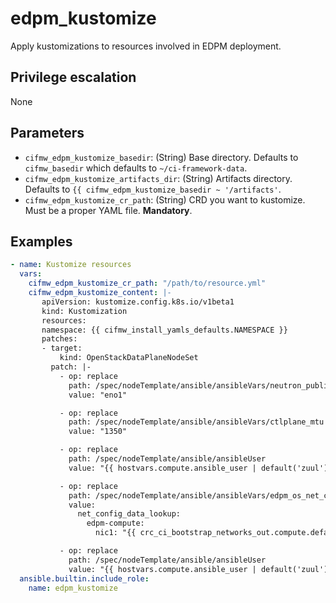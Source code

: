 # edpm_kustomize
Apply kustomizations to resources involved in EDPM deployment.

## Privilege escalation
None

## Parameters
* `cifmw_edpm_kustomize_basedir`: (String) Base directory. Defaults to `cifmw_basedir` which defaults to `~/ci-framework-data`.
* `cifmw_edpm_kustomize_artifacts_dir`: (String) Artifacts directory. Defaults to `{{ cifmw_edpm_kustomize_basedir ~ '/artifacts'`.
* `cifmw_edpm_kustomize_cr_path`: (String) CRD you want to kustomize. Must be a proper YAML file. **Mandatory**.

## Examples
```YAML
- name: Kustomize resources
  vars:
    cifmw_edpm_kustomize_cr_path: "/path/to/resource.yml"
    cifmw_edpm_kustomize_content: |-
       apiVersion: kustomize.config.k8s.io/v1beta1
       kind: Kustomization
       resources:
       namespace: {{ cifmw_install_yamls_defaults.NAMESPACE }}
       patches:
       - target:
           kind: OpenStackDataPlaneNodeSet
         patch: |-
           - op: replace
             path: /spec/nodeTemplate/ansible/ansibleVars/neutron_public_interface_name
             value: "eno1"

           - op: replace
             path: /spec/nodeTemplate/ansible/ansibleVars/ctlplane_mtu
             value: "1350"

           - op: replace
             path: /spec/nodeTemplate/ansible/ansibleUser
             value: "{{ hostvars.compute.ansible_user | default('zuul') }}"

           - op: replace
             path: /spec/nodeTemplate/ansible/ansibleVars/edpm_os_net_config_mappings
             value:
               net_config_data_lookup:
                 edpm-compute:
                   nic1: "{{ crc_ci_bootstrap_networks_out.compute.default.iface }}"

           - op: replace
             path: /spec/nodeTemplate/ansible/ansibleUser
             value: "{{ hostvars.compute.ansible_user | default('zuul') }}"
  ansible.builtin.include_role:
    name: edpm_kustomize
```
